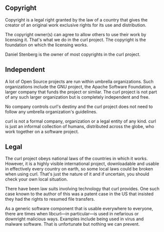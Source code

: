 ## Copyright

Copyright is a legal right granted by the law of a country that gives the
creator of an original work exclusive rights for its use and distribution.

The copyright owner(s) can agree to allow others to use their work by
licensing it. That's what we do in the curl project. The copyright is the
foundation on which the licensing works.

Daniel Stenberg is the owner of most copyrights in the curl project.

## Independent

A lot of Open Source projects are run within umbrella organizations. Such
organizations include the GNU project, the Apache Software Foundation, a
larger company that funds the project or similar. The curl project is not part
of any such larger organization but is completely independent and free.

No company controls curl's destiny and the curl project does not need to
follow any umbrella organization's guidelines.

curl is not a formal company, organization or a legal entity of any kind. curl
is just an informal collection of humans, distributed across the globe, who
work together on a software project.

## Legal

The curl project obeys national laws of the countries in which it works. However,
it is a highly visible international project, downloadable and usable in
effectively every country on earth, so some local laws could be broken
when using curl. That's just the nature of it and if uncertain, you should check
your own local situation.

There have been law suits involving technology that curl provides. One such
case known to the author of this was a patent case in the US that insisted
they had the rights to resumed file transfers.

As a generic software component that is usable everywhere to everyone, there
are times when libcurl—in particular—is used in nefarious or downright
malicious ways. Examples include being used in virus and malware software. That
is unfortunate but nothing we can prevent.
